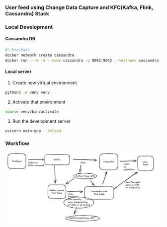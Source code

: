 
### User feed using Change Data Capture and  KFC(Kafka, Flink, Cassandra) Stack

### Local Development
#### Cassandra DB

```bash
#!/bin/bash
docker network create cassandra
docker run --rm -d --name cassandra -p 9042:9042 --hostname cassandra --network cassandra cassandra
```
#### Local server

1. Create new virtual environment
```bash
python3 -m venv venv
```

2. Activate that environment
```bash
source venv/bin/activate
```

3. Run the development server
```bash
uvicorn main:app --reload
```

### Workflow

 ![Workflow](/public/workflow.png)